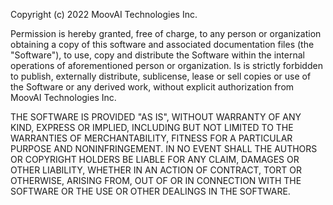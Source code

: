 Copyright (c) 2022 MoovAI Technologies Inc.

Permission is hereby granted, free of charge, to any person or organization
obtaining a copy of this software and associated documentation files
(the "Software"), to use, copy and distribute the Software within the
internal operations of aforementioned person or organization. Is is
strictly forbidden to publish, externally distribute, sublicense, lease or
sell copies or use of the Software or any derived work, without explicit
authorization from MoovAI Technologies Inc.

THE SOFTWARE IS PROVIDED "AS IS", WITHOUT WARRANTY OF ANY KIND, EXPRESS OR
IMPLIED, INCLUDING BUT NOT LIMITED TO THE WARRANTIES OF MERCHANTABILITY,
FITNESS FOR A PARTICULAR PURPOSE AND NONINFRINGEMENT. IN NO EVENT SHALL THE
AUTHORS OR COPYRIGHT HOLDERS BE LIABLE FOR ANY CLAIM, DAMAGES OR OTHER
LIABILITY, WHETHER IN AN ACTION OF CONTRACT, TORT OR OTHERWISE, ARISING FROM,
OUT OF OR IN CONNECTION WITH THE SOFTWARE OR THE USE OR OTHER DEALINGS IN THE
SOFTWARE.